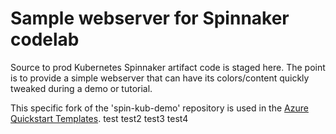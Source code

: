 # Sample webserver for Spinnaker codelab

Source to prod Kubernetes Spinnaker artifact code is staged here. The point is to provide a simple webserver that can have its colors/content quickly tweaked during a demo or tutorial.

This specific fork of the 'spin-kub-demo' repository is used in the [Azure Quickstart Templates](https://aka.ms/azspinnaker).
test
test2
test3
test4
